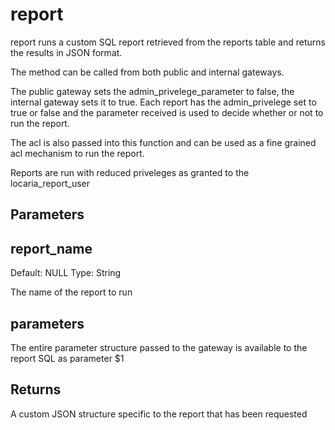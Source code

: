 # report

report runs a custom SQL report retrieved from the reports table and returns the results in JSON format.

The method can be called from both public and internal gateways. 

The public gateway sets the admin_privelege_parameter to false, the internal gateway sets it to true. Each report has  the admin_privelege set to true or false and the parameter received is used to decide whether or not to run the report.

The acl is also passed into this function and can be used as a fine grained acl mechanism to run the report. 

Reports are run with reduced priveleges as granted to the locaria_report_user

## Parameters

## report_name

Default:  NULL
Type: String

The name of the report to run

## parameters

The entire parameter structure passed to the gateway is available to the report SQL as parameter $1

## Returns

A custom JSON structure specific to the report that has been requested